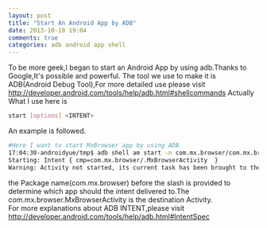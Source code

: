 ```yaml
---
layout: post
title: "Start An Android App by ADB"
date: 2013-10-10 19:04
comments: true
categories: adb android app shell
---
```

To be more geek,I began to start an Android App by using adb.Thanks to Google,It's possible and powerful.
The tool we use to make it is ADB(Android Debug Tool),For more detailed use please visit http://developer.android.com/tools/help/adb.html#shellcommands
Actually What I use here is 
```bash
start [options] <INTENT>
```
An example is followed.
```bash
#Here I want to start MxBrowser app by using ADB
17:04:30-androidyue/tmp$ adb shell am start -n com.mx.browser/com.mx.browser.MxBrowserActivity
Starting: Intent { cmp=com.mx.browser/.MxBrowserActivity  }
Warning: Activity not started, its current task has been brought to the front
```
the Package name(com.mx.browser) before the slash is provided to determine which app should the intent delivered to.The com.mx.browser.MxBrowserActivity is the destination Activity.  
For more explanations about ADB INTENT,please visit http://developer.android.com/tools/help/adb.html#IntentSpec
